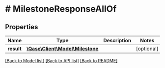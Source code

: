 # # MilestoneResponseAllOf

## Properties

Name | Type | Description | Notes
------------ | ------------- | ------------- | -------------
**result** | [**\Qase\Client\Model\Milestone**](Milestone.md) |  | [optional]

[[Back to Model list]](../../README.md#models) [[Back to API list]](../../README.md#endpoints) [[Back to README]](../../README.md)
